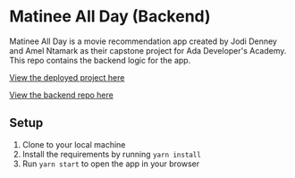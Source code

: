 # Matinee All Day (Backend)

Matinee All Day is a movie recommendation app created by Jodi Denney and Amel Ntamark as their capstone project for Ada Developer's Academy. This repo contains the backend logic for the app.

[View the deployed project here](http://all-day-matinee.herokuapp.com/)

[View the backend repo here](https://github.com/amelntamark/matinee_all_day_backend)

## Setup

1. Clone to your local machine
2. Install the requirements by running `yarn install`
3. Run `yarn start` to open the app in your browser
